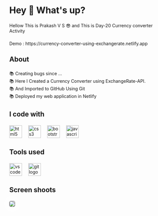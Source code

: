 <h1 align="left">Hey 👋 What's up?</h1>

###

<p align="left">Hellow This is Prakash V S 😎 and This is Day-20 Currency converter Activity</p>

###

 <p align="1eft">Demo : https://currency-converter-using-exchangerate.netlify.app</p> 
   
###

###

<h2 align="left">About</h2>

###

<p align="left">📚  Creating bugs since ...<br>📚  Here I Created a Currency Converter using ExchangeRate-API.<br>📚  And Imported to GitHub Using Git<br>📚  Deployed my web application in Netlify</p>



<h2 align="left">I code with</h2>

###

<div align="left">
  <img src="https://cdn.jsdelivr.net/gh/devicons/devicon/icons/html5/html5-original.svg" height="40" alt="html5 logo"  />
  <img width="12" />
  <img src="https://cdn.jsdelivr.net/gh/devicons/devicon/icons/css3/css3-original.svg" height="40" alt="css3 logo"  />
  <img width="12" />
  <img src="https://cdn.jsdelivr.net/gh/devicons/devicon/icons/bootstrap/bootstrap-original.svg" height="40" alt="bootstrap logo"  />
  <img width="12" />
  <img src="https://cdn.jsdelivr.net/gh/devicons/devicon/icons/javascript/javascript-original.svg" height="40" alt="javascript logo"  />
</div>

###

<h2 align="left">Tools used</h2>

###

<div align="left">
  <img src="https://img.shields.io/badge/Visual Studio Code-007ACC?logo=visualstudiocode&logoColor=white&style=for-the-badge" height="40" alt="vscode logo"  />
  <img width="12" />
  <img src="https://img.shields.io/badge/Git-F05032?logo=git&logoColor=white&style=for-the-badge" height="40" alt="git logo"  />
</div>

###

<h2 align="left">Screen shoots</h2>

###
<img
  style="border: 1px solid rgba(100, 100, 100, 1); border-radius: 4px; box-shadow: 0px 0px 39px 14px rgba(255, 255, 255, 1);"
  align="left"
  src="https://github.com/Prakash-V-S/Currency-Converter-using-ExchangeRate-API/assets/141955456/56c6b6cd-759d-46e4-97e3-73137ae88ead"
/>
